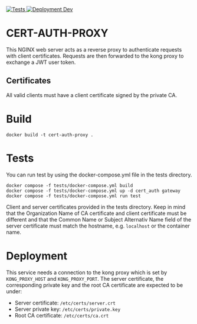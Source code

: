 <a href="https://github.com/SENERGY-Platform/cert-auth-proxy/actions/workflows/test.yml" rel="nofollow">
    <img src="https://github.com/SENERGY-Platform/cert-auth-proxy/actions/workflows/test.yml/badge.svg" alt="Tests" />
</a>

<a href="https://github.com/SENERGY-Platform/cert-auth-proxy/actions/workflows/dev.yml" rel="nofollow">
    <img src="https://github.com/SENERGY-Platform/cert-auth-proxy/actions/workflows/dev.yml/badge.svg" alt="Deployment Dev" />
</a>

# CERT-AUTH-PROXY
This NGINX web server acts as a reverse proxy to authenticate requests with client certificates. Requests are then forwarded to the kong proxy to exchange a JWT user token.

## Certificates
All valid clients must have a client certificate signed by the private CA.

# Build
```
docker build -t cert-auth-proxy .
```

# Tests
You can run test by using the docker-compose.yml file in the tests directory.
```
docker compose -f tests/docker-compose.yml build
docker compose -f tests/docker-compose.yml up -d cert_auth gateway
docker compose -f tests/docker-compose.yml run test
``` 
Client and server certificates provided in the tests directory. Keep in mind that the Organization Name of CA certificate and client certificate must be different and that the Common Name or Subject Alternativ Name field of the server certificate must match the hostname, e.g. `localhost` or the container name.

# Deployment
This service needs a connection to the kong proxy which is set by `KONG_PROXY_HOST` and `KONG_PROXY_PORT`.
The server certificate, the corresponding private key and the root CA certificate are expected to be under:
- Server certificate: `/etc/certs/server.crt`
- Server private key: `/etc/certs/private.key`
- Root CA certificate: `/etc/certs/ca.crt`
